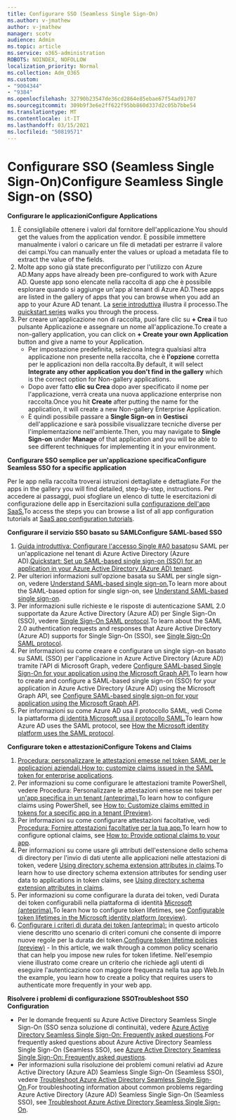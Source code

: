 ```yaml
---
title: Configurare SSO (Seamless Single Sign-On)
ms.author: v-jmathew
author: v-jmathew
manager: scotv
audience: Admin
ms.topic: article
ms.service: o365-administration
ROBOTS: NOINDEX, NOFOLLOW
localization_priority: Normal
ms.collection: Adm_O365
ms.custom:
- "9004344"
- "9384"
ms.openlocfilehash: 32790b23547de36cd2864e85ebae67f54ad91707
ms.sourcegitcommit: 309b9f3e6e2ff622f95bb860d337d2c05b7bbe54
ms.translationtype: MT
ms.contentlocale: it-IT
ms.lasthandoff: 03/15/2021
ms.locfileid: "50819571"
---
```

# <a name="configure-seamless-single-sign-on-sso"></a><span data-ttu-id="4064e-102">Configurare SSO (Seamless Single Sign-On)</span><span class="sxs-lookup"><span data-stu-id="4064e-102">Configure Seamless Single Sign-on (SSO)</span></span>

<span data-ttu-id="4064e-103">**Configurare le applicazioni**</span><span class="sxs-lookup"><span data-stu-id="4064e-103">**Configure Applications**</span></span>

1. <span data-ttu-id="4064e-104">È consigliabile ottenere i valori dal fornitore dell'applicazione.</span><span class="sxs-lookup"><span data-stu-id="4064e-104">You should get the values from the application vendor.</span></span> <span data-ttu-id="4064e-105">È possibile immettere manualmente i valori o caricare un file di metadati per estrarre il valore dei campi.</span><span class="sxs-lookup"><span data-stu-id="4064e-105">You can manually enter the values or upload a metadata file to extract the value of the fields.</span></span>
2. <span data-ttu-id="4064e-106">Molte app sono già state preconfigurato per l'utilizzo con Azure AD.</span><span class="sxs-lookup"><span data-stu-id="4064e-106">Many apps have already been pre-configured to work with Azure AD.</span></span> <span data-ttu-id="4064e-107">Queste app sono elencate nella raccolta di app che è possibile esplorare quando si aggiunge un'app al tenant di Azure AD.</span><span class="sxs-lookup"><span data-stu-id="4064e-107">These apps are listed in the gallery of apps that you can browse when you add an app to your Azure AD tenant.</span></span> <span data-ttu-id="4064e-108">La [serie introduttiva](https://docs.microsoft.com/azure/active-directory/manage-apps/add-application-portal-configure) illustra il processo.</span><span class="sxs-lookup"><span data-stu-id="4064e-108">The [quickstart series](https://docs.microsoft.com/azure/active-directory/manage-apps/add-application-portal-configure) walks you through the process.</span></span>
3. <span data-ttu-id="4064e-109">Per creare un'applicazione non di raccolta, puoi fare clic su **+ Crea** il tuo pulsante Applicazione e assegnare un nome all'applicazione.</span><span class="sxs-lookup"><span data-stu-id="4064e-109">To create a non-gallery application, you can click on **+ Create your own Application** button and give a name to your Application.</span></span>
    - <span data-ttu-id="4064e-110">Per impostazione predefinita, seleziona Integra qualsiasi altra applicazione non presente nella raccolta, che è **l'opzione** corretta per le applicazioni non della raccolta.</span><span class="sxs-lookup"><span data-stu-id="4064e-110">By default, it will select **Integrate any other application you don't find in the gallery** which is the correct option for Non-gallery applications.</span></span>
    - <span data-ttu-id="4064e-111">Dopo aver fatto **clic su Crea** dopo aver specificato il nome per l'applicazione, verrà creata una nuova applicazione enterprise non raccolta.</span><span class="sxs-lookup"><span data-stu-id="4064e-111">Once you hit **Create** after putting the name for the application, it will create a new Non-gallery Enterprise Application.</span></span>
    - <span data-ttu-id="4064e-112">È quindi possibile passare a **Single Sign-on** in **Gestisci** dell'applicazione e sarà possibile visualizzare tecniche diverse per l'implementazione nell'ambiente.</span><span class="sxs-lookup"><span data-stu-id="4064e-112">Then, you may navigate to **Single Sign-on** under **Manage** of that application and you will be able to see different techniques for implementing it in your environment.</span></span>

<span data-ttu-id="4064e-113">**Configurare SSO semplice per un'applicazione specifica**</span><span class="sxs-lookup"><span data-stu-id="4064e-113">**Configure Seamless SSO for a specific application**</span></span>

<span data-ttu-id="4064e-114">Per le app nella raccolta troverai istruzioni dettagliate e dettagliate.</span><span class="sxs-lookup"><span data-stu-id="4064e-114">For the apps in the gallery you will find detailed, step-by-step, instructions.</span></span> <span data-ttu-id="4064e-115">Per accedere ai passaggi, puoi sfogliare un elenco di tutte le esercitazioni di configurazione delle app in Esercitazioni sulla [configurazione dell'app SaaS.](https://docs.microsoft.com/azure/active-directory/saas-apps/tutorial-list)</span><span class="sxs-lookup"><span data-stu-id="4064e-115">To access the steps you can browse a list of all app configuration tutorials at [SaaS app configuration tutorials](https://docs.microsoft.com/azure/active-directory/saas-apps/tutorial-list).</span></span>

<span data-ttu-id="4064e-116">**Configurare il servizio SSO basato su SAML**</span><span class="sxs-lookup"><span data-stu-id="4064e-116">**Configure SAML-based SSO**</span></span>

1. <span data-ttu-id="4064e-117">[Guida introduttiva: Configurare l'accesso Single #A0 basato](https://docs.microsoft.com/azure/active-directory/manage-apps/add-application-portal-setup-sso)su SAML per un'applicazione nel tenant di Azure Active Directory (Azure AD).</span><span class="sxs-lookup"><span data-stu-id="4064e-117">[Quickstart: Set up SAML-based single sign-on (SSO) for an application in your Azure Active Directory (Azure AD) tenant](https://docs.microsoft.com/azure/active-directory/manage-apps/add-application-portal-setup-sso).</span></span>
2. <span data-ttu-id="4064e-118">Per ulteriori informazioni sull'opzione basata su SAML per single sign-on, vedere [Understand SAML-based single sign-on.](https://docs.microsoft.com/azure/active-directory/manage-apps/configure-saml-single-sign-on)</span><span class="sxs-lookup"><span data-stu-id="4064e-118">To learn more about the SAML-based option for single sign-on, see [Understand SAML-based single sign-on](https://docs.microsoft.com/azure/active-directory/manage-apps/configure-saml-single-sign-on).</span></span>
3. <span data-ttu-id="4064e-119">Per informazioni sulle richieste e le risposte di autenticazione SAML 2.0 supportate da Azure Active Directory (Azure AD) per Single Sign-On (SSO), vedere [Single Sign-On SAML protocol](https://docs.microsoft.com/azure/active-directory/develop/single-sign-on-saml-protocol).</span><span class="sxs-lookup"><span data-stu-id="4064e-119">To learn about the SAML 2.0 authentication requests and responses that Azure Active Directory (Azure AD) supports for Single Sign-On (SSO), see [Single Sign-On SAML protocol](https://docs.microsoft.com/azure/active-directory/develop/single-sign-on-saml-protocol).</span></span>
4. <span data-ttu-id="4064e-120">Per informazioni su come creare e configurare un single sign-on basato su SAML (SSO) per l'applicazione in Azure Active Directory (Azure AD) tramite l'API di Microsoft Graph, vedere [Configure SAML-based Single Sign-On for your application using the Microsoft Graph API.](https://docs.microsoft.com/graph/application-saml-sso-configure-api)</span><span class="sxs-lookup"><span data-stu-id="4064e-120">To learn how to create and configure a SAML-based single sign-on (SSO) for your application in Azure Active Directory (Azure AD) using the Microsoft Graph API, see [Configure SAML-based single sign-on for your application using the Microsoft Graph API](https://docs.microsoft.com/graph/application-saml-sso-configure-api).</span></span>
5. <span data-ttu-id="4064e-121">Per informazioni su come Azure AD usa il protocollo SAML, vedi Come la piattaforma [di identità Microsoft usa il protocollo SAML.](https://docs.microsoft.com/azure/active-directory/develop/active-directory-saml-protocol-reference)</span><span class="sxs-lookup"><span data-stu-id="4064e-121">To learn how Azure AD uses the SAML protocol, see [How the Microsoft identity platform uses the SAML protocol](https://docs.microsoft.com/azure/active-directory/develop/active-directory-saml-protocol-reference).</span></span>

<span data-ttu-id="4064e-122">**Configurare token e attestazioni**</span><span class="sxs-lookup"><span data-stu-id="4064e-122">**Configure Tokens and Claims**</span></span>

1. <span data-ttu-id="4064e-123">[Procedura: personalizzare le attestazioni emesse nel token SAML per le applicazioni aziendali.](https://docs.microsoft.com/azure/active-directory/develop/active-directory-saml-claims-customization)</span><span class="sxs-lookup"><span data-stu-id="4064e-123">[How to: customize claims issued in the SAML token for enterprise applications](https://docs.microsoft.com/azure/active-directory/develop/active-directory-saml-claims-customization).</span></span>
2. <span data-ttu-id="4064e-124">Per informazioni su come configurare le attestazioni tramite PowerShell, vedere Procedura: Personalizzare le attestazioni emesse nei token per [un'app specifica in un tenant (anteprima).](https://docs.microsoft.com/azure/active-directory/develop/active-directory-claims-mapping)</span><span class="sxs-lookup"><span data-stu-id="4064e-124">To learn how to configure claims using PowerShell, see [How to: Customize claims emitted in tokens for a specific app in a tenant (Preview)](https://docs.microsoft.com/azure/active-directory/develop/active-directory-claims-mapping).</span></span>
3. <span data-ttu-id="4064e-125">Per informazioni su come configurare attestazioni facoltative, vedi [Procedura: Fornire attestazioni facoltative per la tua app.](https://docs.microsoft.com/azure/active-directory/develop/active-directory-optional-claims)</span><span class="sxs-lookup"><span data-stu-id="4064e-125">To learn how to configure optional claims, see [How to: Provide optional claims to your app](https://docs.microsoft.com/azure/active-directory/develop/active-directory-optional-claims).</span></span>
4. <span data-ttu-id="4064e-126">Per informazioni su come usare gli attributi dell'estensione dello schema di directory per l'invio di dati utente alle applicazioni nelle attestazioni di token, vedere [Using directory schema extension attributes in claims](https://docs.microsoft.com/azure/active-directory/develop/active-directory-schema-extensions).</span><span class="sxs-lookup"><span data-stu-id="4064e-126">To learn how to use directory schema extension attributes for sending user data to applications in token claims, see [Using directory schema extension attributes in claims](https://docs.microsoft.com/azure/active-directory/develop/active-directory-schema-extensions).</span></span>
5. <span data-ttu-id="4064e-127">Per informazioni su come configurare la durata dei token, vedi Durata dei token configurabili nella piattaforma di identità [Microsoft (anteprima).](https://docs.microsoft.com/azure/active-directory/develop/active-directory-configurable-token-lifetimes)</span><span class="sxs-lookup"><span data-stu-id="4064e-127">To learn how to configure token lifetimes, see [Configurable token lifetimes in the Microsoft identity platform (preview)](https://docs.microsoft.com/azure/active-directory/develop/active-directory-configurable-token-lifetimes).</span></span>
6. <span data-ttu-id="4064e-128">[Configurare i criteri di durata dei token (anteprima):](https://docs.microsoft.com/azure/active-directory/develop/configure-token-lifetimes) in questo articolo viene descritto uno scenario di criteri comuni che consente di imporre nuove regole per la durata dei token.</span><span class="sxs-lookup"><span data-stu-id="4064e-128">[Configure token lifetime policies (preview)](https://docs.microsoft.com/azure/active-directory/develop/configure-token-lifetimes) - In this article, we walk through a common policy scenario that can help you impose new rules for token lifetime.</span></span> <span data-ttu-id="4064e-129">Nell'esempio viene illustrato come creare un criterio che richiede agli utenti di eseguire l'autenticazione con maggiore frequenza nella tua app Web.</span><span class="sxs-lookup"><span data-stu-id="4064e-129">In the example, you learn how to create a policy that requires users to authenticate more frequently in your web app.</span></span>

<span data-ttu-id="4064e-130">**Risolvere i problemi di configurazione SSO**</span><span class="sxs-lookup"><span data-stu-id="4064e-130">**Troubleshoot SSO Configuration**</span></span>

- <span data-ttu-id="4064e-131">Per le domande frequenti su Azure Active Directory Seamless Single Sign-On (SSO senza soluzione di continuità), vedere [Azure Active Directory Seamless Single Sign-On: Frequently asked questions](https://docs.microsoft.com/azure/active-directory/hybrid/how-to-connect-sso-faq).</span><span class="sxs-lookup"><span data-stu-id="4064e-131">For frequently asked questions about Azure Active Directory Seamless Single Sign-On (Seamless SSO), see [Azure Active Directory Seamless Single Sign-On: Frequently asked questions](https://docs.microsoft.com/azure/active-directory/hybrid/how-to-connect-sso-faq).</span></span>
- <span data-ttu-id="4064e-132">Per informazioni sulla risoluzione dei problemi comuni relativi ad Azure Active Directory (Azure AD) Seamless Single Sign-On (Seamless SSO), vedere [Troubleshoot Azure Active Directory Seamless Single Sign-On](https://docs.microsoft.com/azure/active-directory/hybrid/tshoot-connect-sso).</span><span class="sxs-lookup"><span data-stu-id="4064e-132">For troubleshooting information about common problems regarding Azure Active Directory (Azure AD) Seamless Single Sign-On (Seamless SSO), see [Troubleshoot Azure Active Directory Seamless Single Sign-On](https://docs.microsoft.com/azure/active-directory/hybrid/tshoot-connect-sso).</span></span>
